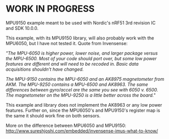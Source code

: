 # WORK IN PROGRESS
MPU9150 example meant to be used with Nordic's nRF51 3rd revision IC and SDK 10.0.0. 

This example, with its MPU9150 library, will also probably work with the MPU6050, but I have not tested it. Quote from Invensense:

<i>"The MPU-6050 is higher power, lower noise, and larger package versus the MPU-6500. Most of your code should port over, but some low power features are different and will need to be recoded in. Basic data acquisitions shouldn’t have changed.

The MPU-9150 contains the MPU-6050 and an AK8975 magnetometer from AKM. The MPU-9250 contains a MPU-6500 and AK8963. The same differences between gyro/accel are the same you see with 6050 v. 6500. The magnetometer on the MPU-9250 is a little better across the board."</i>

This example and library does not implement the AK8963 or any low power features. Further on, since the MPU6050's and MPU9150's register map is the same it should work fine on both sensors.

More on the difference between MPU6050 and MPU9150: http://www.sureshjoshi.com/embedded/invensense-imus-what-to-know/

